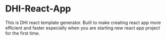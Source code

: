 # DHI-React-App
This is DHI react template generator. Built to make creating react app more efficient and faster especially when you are starting new react app project for the first time.
